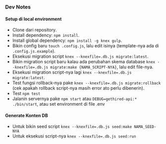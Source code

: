 ### Dev Notes

#### Setup di local environment

- Clone dari repository.
- Install dependency: `npm install`.
- Install global dependency: `npm install -g knex gulp`.
- Bikin config baru `touch .config.js`, lalu edit isinya (template-nya ada di `.config.js.example`).
- Eksekusi migration script `knex --knexfile=.db.js migrate:latest`.
- Bikin migration script baru kalau ada perubahan skema database `knex --knexfile=.db.js migrate:make {NAMA_SCRIPT-NYA}`, lalu edit file-nya.
- Eksekusi migration script-nya lagi `knex --knexfile=.db.js migrate:latest`.
- Test fungsi rollback-nya pake `knex --knexfile=.db.js migrate:rollback` (cek apakah rollback script-nya masih error ato perlu dibenerin).
- Test `npm test`
- Jalanin servernya pake `npm start` atau `DEBUG=gethired-api:* ./bin/start`, atau set environment di file .env

#### Generate Konten DB

- Untuk bikin seed script `knex --knexfile=.db.js seed:make NAMA_SEED-NYA`
- Untuk eksekusi script-nya `knex --knexfile=.db.js seed:run`
